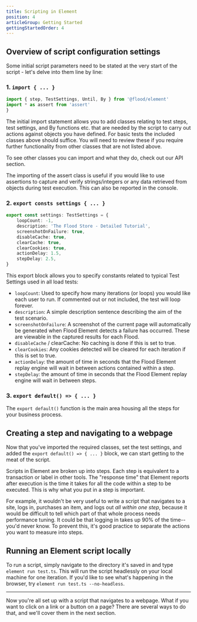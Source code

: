 ```yaml
---
title: Scripting in Element
position: 4
articleGroup: Getting Started
gettingStartedOrder: 4
---
```


## Overview of script configuration settings

Some initial script parameters need to be stated at the very start of the script - let's delve into them line by line:

### 1. `import { ... }`

```typescript
import { step, TestSettings, Until, By } from '@flood/element'
import * as assert from 'assert'
}
```

The initial import statement allows you to add classes relating to test steps, test settings, and By functions etc. that are needed by the script to carry out actions against objects you have defined. For basic tests the included classes above should suffice.  You will need to review these if you require further functionality from other classes that are not listed above.

To see other classes you can import and what they do, check out our API section.

The importing of the assert class is useful if you would like to use assertions to capture and verify strings/integers or any data retrieved from objects during test execution. This can also be reported in the console.

### 2. `export consts settings { ... }`

```typescript
export const settings: TestSettings = {
	loopCount: -1,
	description: 'The Flood Store - Detailed Tutorial',
	screenshotOnFailure: true,
	disableCache: true,
	clearCache: true,
	clearCookies: true,
	actionDelay: 1.5,
	stepDelay: 2.5,
}
```

This export block allows you to specify constants related to typical Test Settings used in all load tests:

* `loopCount`: Used to specify how many iterations (or loops) you would like each user to run. If commented out or not included, the test will loop forever.
* `description`: A simple description sentence describing the aim of the test scenario.
* `screenshotOnFailure`: A screenshot of the current page will automatically be generated when Flood Element detects a failure has occurred. These are viewable in the captured results for each Flood.
* `disableCache` / clearCache: No caching is done if this is set to true.
* `clearCookies`: Any cookies detected will be cleared for each iteration if this is set to true.
* `actionDelay`: the amount of time in seconds that the Flood Element replay engine will wait in between actions contained within a step.
* `stepDelay`: the amount of time in seconds that the Flood Element replay engine will wait in between steps.

### 3. `export default() => { ... }`

The `export default()` function is the main area housing all the steps for your business process.

## Creating a step and navigating to a webpage

Now that you've imported the required classes, set the test settings, and added the `export default() => { ... }` block, we can start getting to the meat of the script.

Scripts in Element are broken up into steps. Each step is equivalent to a transaction or label in other tools. The "response time" that Element reports after execution is the time it takes for all the code within a step to be executed. This is why what you put in a step is important.

For example, it wouldn't be very useful to write a script that navigates to a site, logs in, purchases an item, and logs out *all within one step*, because it would be difficult to tell which part of that whole process needs performance tuning. It could be that logging in takes up 90% of the time-- you'd never know. To prevent this, it's good practice to separate the actions you want to measure into steps.

## Running an Element script locally

To run a script, simply navigate to the directory it's saved in and type `element run test.ts`. This will run the script headlessly on your local machine for one iteration. If you'd like to see what's happening in the browser, try `element run test.ts --no-headless`.

---
Now you're all set up with a script that navigates to a webpage. What if you want to click on a link or a button on a page? There are several ways to do that, and we'll cover them in the next section.
